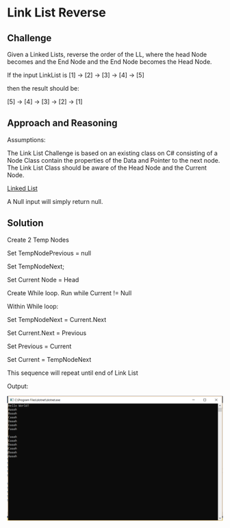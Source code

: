# Link List Reverse

## Challenge

Given a Linked Lists, reverse the order of the LL, where the head Node becomes and the End Node and the End Node becomes the Head Node.

If the input LinkList is [1] -> [2] -> [3] -> [4] -> [5] 

then the result should be:

[5] -> [4] -> [3] -> [2] -> [1]

## Approach and Reasoning

Assumptions:

The Link List Challenge is based on an existing class on C# consisting of a Node Class
contain the properties of the Data and Pointer to the next node.
The Link List Class should be aware of the Head Node and the Current Node.

[Linked List](../../Data%20Structures/LinkedList/)

A Null input will simply return null.

## Solution

Create 2 Temp Nodes

Set TempNodePrevious = null

Set TempNodeNext;

Set Current Node = Head

Create While loop. Run while Current != Null

Within While loop:

  Set TempNodeNext = Current.Next
  
  Set Current.Next = Previous
  
  Set Previous = Current
  
  Set Current = TempNodeNext

This sequence will repeat until end of Link List

Output:

![Console](../../assets/llReverse.PNG?raw=true "Output")
